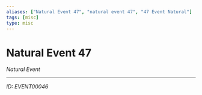 ```yaml
---
aliases: ["Natural Event 47", "natural event 47", "47 Event Natural"]
tags: [misc]
type: misc
---
```


# Natural Event 47

*Natural Event*

---
*ID: EVENT00046*
